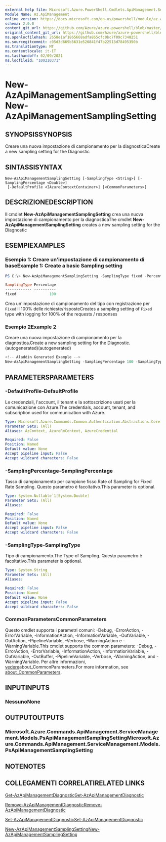 ```yaml
---
external help file: Microsoft.Azure.PowerShell.Cmdlets.ApiManagement.ServiceManagement.dll-Help.xml
Module Name: Az.ApiManagement
online version: https://docs.microsoft.com/en-us/powershell/module/az.apimanagement/new-azapimanagementsamplingsetting
schema: 2.0.0
content_git_url: https://github.com/Azure/azure-powershell/blob/master/src/ApiManagement/ApiManagement/help/New-AzApiManagementSamplingSetting.md
original_content_git_url: https://github.com/Azure/azure-powershell/blob/master/src/ApiManagement/ApiManagement/help/New-AzApiManagementSamplingSetting.md
ms.openlocfilehash: 2658e1af1865668adfa865cfc0bc7f09c7340251
ms.sourcegitcommit: c05d3d669b5631e526841f47b22513d78495350b
ms.translationtype: MT
ms.contentlocale: it-IT
ms.lasthandoff: 02/09/2021
ms.locfileid: "100210371"
---
```

# <span data-ttu-id="d3909-101">New-AzApiManagementSamplingSetting</span><span class="sxs-lookup"><span data-stu-id="d3909-101">New-AzApiManagementSamplingSetting</span></span>

## <span data-ttu-id="d3909-102">SYNOPSIS</span><span class="sxs-lookup"><span data-stu-id="d3909-102">SYNOPSIS</span></span>
<span data-ttu-id="d3909-103">Creare una nuova impostazione di campionamento per la diagnostica</span><span class="sxs-lookup"><span data-stu-id="d3909-103">Create a new sampling setting for the Diagnostic</span></span>

## <span data-ttu-id="d3909-104">SINTASSI</span><span class="sxs-lookup"><span data-stu-id="d3909-104">SYNTAX</span></span>

```
New-AzApiManagementSamplingSetting [-SamplingType <String>] [-SamplingPercentage <Double>]
 [-DefaultProfile <IAzureContextContainer>] [<CommonParameters>]
```

## <span data-ttu-id="d3909-105">DESCRIZIONE</span><span class="sxs-lookup"><span data-stu-id="d3909-105">DESCRIPTION</span></span>
<span data-ttu-id="d3909-106">Il cmdlet **New-AzApiManagementSamplingSetting** crea una nuova impostazione di campionamento per la diagnostica</span><span class="sxs-lookup"><span data-stu-id="d3909-106">The cmdlet **New-AzApiManagementSamplingSetting** creates a new sampling setting for the Diagnostic</span></span>

## <span data-ttu-id="d3909-107">ESEMPI</span><span class="sxs-lookup"><span data-stu-id="d3909-107">EXAMPLES</span></span>

### <span data-ttu-id="d3909-108">Esempio 1: Creare un'impostazione di campionamento di base</span><span class="sxs-lookup"><span data-stu-id="d3909-108">Example 1: Create a basic Sampling setting</span></span>
```powershell
PS C:\> New-AzApiManagementSamplingSetting -SamplingType fixed -Percentage 100

SamplingType Percentage
------------ ----------
fixed               100
```

<span data-ttu-id="d3909-109">Crea un'impostazione di campionamento del tipo con registrazione per `Fixed` il 100% delle richieste/risposte</span><span class="sxs-lookup"><span data-stu-id="d3909-109">Creates a sampling setting of `Fixed` type with logging for 100% of the requests / responses</span></span>

### <span data-ttu-id="d3909-110">Esempio 2</span><span class="sxs-lookup"><span data-stu-id="d3909-110">Example 2</span></span>

<span data-ttu-id="d3909-111">Creare una nuova impostazione di campionamento per la diagnostica.</span><span class="sxs-lookup"><span data-stu-id="d3909-111">Create a new sampling setting for the Diagnostic.</span></span> <span data-ttu-id="d3909-112">(autogenerated)</span><span class="sxs-lookup"><span data-stu-id="d3909-112">(autogenerated)</span></span>

```powershell
<!-- Aladdin Generated Example --> 
New-AzApiManagementSamplingSetting -SamplingPercentage 100 -SamplingType fixed
```

## <span data-ttu-id="d3909-113">PARAMETERS</span><span class="sxs-lookup"><span data-stu-id="d3909-113">PARAMETERS</span></span>

### <span data-ttu-id="d3909-114">-DefaultProfile</span><span class="sxs-lookup"><span data-stu-id="d3909-114">-DefaultProfile</span></span>
<span data-ttu-id="d3909-115">Le credenziali, l'account, il tenant e la sottoscrizione usati per la comunicazione con Azure.</span><span class="sxs-lookup"><span data-stu-id="d3909-115">The credentials, account, tenant, and subscription used for communication with Azure.</span></span>

```yaml
Type: Microsoft.Azure.Commands.Common.Authentication.Abstractions.Core.IAzureContextContainer
Parameter Sets: (All)
Aliases: AzContext, AzureRmContext, AzureCredential

Required: False
Position: Named
Default value: None
Accept pipeline input: False
Accept wildcard characters: False
```

### <span data-ttu-id="d3909-116">-SamplingPercentage</span><span class="sxs-lookup"><span data-stu-id="d3909-116">-SamplingPercentage</span></span>
<span data-ttu-id="d3909-117">Tasso di campionamento per campione fisso.</span><span class="sxs-lookup"><span data-stu-id="d3909-117">Rate of Sampling for Fixed Rate Sampling.</span></span> <span data-ttu-id="d3909-118">Questo parametro è facoltativo.</span><span class="sxs-lookup"><span data-stu-id="d3909-118">This parameter is optional.</span></span>

```yaml
Type: System.Nullable`1[System.Double]
Parameter Sets: (All)
Aliases:

Required: False
Position: Named
Default value: None
Accept pipeline input: False
Accept wildcard characters: False
```

### <span data-ttu-id="d3909-119">-SamplingType</span><span class="sxs-lookup"><span data-stu-id="d3909-119">-SamplingType</span></span>
<span data-ttu-id="d3909-120">Tipo di campionamento.</span><span class="sxs-lookup"><span data-stu-id="d3909-120">The Type of Sampling.</span></span>
<span data-ttu-id="d3909-121">Questo parametro è facoltativo.</span><span class="sxs-lookup"><span data-stu-id="d3909-121">This parameter is optional.</span></span>

```yaml
Type: System.String
Parameter Sets: (All)
Aliases:

Required: False
Position: Named
Default value: None
Accept pipeline input: False
Accept wildcard characters: False
```

### <span data-ttu-id="d3909-122">CommonParameters</span><span class="sxs-lookup"><span data-stu-id="d3909-122">CommonParameters</span></span>
<span data-ttu-id="d3909-123">Questo cmdlet supporta i parametri comuni: -Debug, -ErrorAction, -ErrorVariable, -InformationAction, -InformationVariable, -OutVariable, -OutAction, -PipelineVariable, -Verbose, -WarningAction e -WarningVariable.</span><span class="sxs-lookup"><span data-stu-id="d3909-123">This cmdlet supports the common parameters: -Debug, -ErrorAction, -ErrorVariable, -InformationAction, -InformationVariable, -OutVariable, -OutBuffer, -PipelineVariable, -Verbose, -WarningAction, and -WarningVariable.</span></span> <span data-ttu-id="d3909-124">Per altre informazioni, [vedere](http://go.microsoft.com/fwlink/?LinkID=113216)about_CommonParameters.</span><span class="sxs-lookup"><span data-stu-id="d3909-124">For more information, see [about_CommonParameters](http://go.microsoft.com/fwlink/?LinkID=113216).</span></span>

## <span data-ttu-id="d3909-125">INPUT</span><span class="sxs-lookup"><span data-stu-id="d3909-125">INPUTS</span></span>

### <span data-ttu-id="d3909-126">Nessuno</span><span class="sxs-lookup"><span data-stu-id="d3909-126">None</span></span>

## <span data-ttu-id="d3909-127">OUTPUT</span><span class="sxs-lookup"><span data-stu-id="d3909-127">OUTPUTS</span></span>

### <span data-ttu-id="d3909-128">Microsoft.Azure.Commands.ApiManagement.ServiceManagement.Models.PsApiManagementSamplingSetting</span><span class="sxs-lookup"><span data-stu-id="d3909-128">Microsoft.Azure.Commands.ApiManagement.ServiceManagement.Models.PsApiManagementSamplingSetting</span></span>

## <span data-ttu-id="d3909-129">NOTE</span><span class="sxs-lookup"><span data-stu-id="d3909-129">NOTES</span></span>

## <span data-ttu-id="d3909-130">COLLEGAMENTI CORRELATI</span><span class="sxs-lookup"><span data-stu-id="d3909-130">RELATED LINKS</span></span>

[<span data-ttu-id="d3909-131">Get-AzApiManagementDiagnostic</span><span class="sxs-lookup"><span data-stu-id="d3909-131">Get-AzApiManagementDiagnostic</span></span>](./Get-AzApiManagementDiagnostic.md)

[<span data-ttu-id="d3909-132">Remove-AzApiManagementDiagnostic</span><span class="sxs-lookup"><span data-stu-id="d3909-132">Remove-AzApiManagementDiagnostic</span></span>](./Remove-AzApiManagementDiagnostic.md)

[<span data-ttu-id="d3909-133">Set-AzApiManagementDiagnostic</span><span class="sxs-lookup"><span data-stu-id="d3909-133">Set-AzApiManagementDiagnostic</span></span>](./Set-AzApiManagementDiagnostic.md)

[<span data-ttu-id="d3909-134">New-AzApiManagementSamplingSetting</span><span class="sxs-lookup"><span data-stu-id="d3909-134">New-AzApiManagementSamplingSetting</span></span>](./New-AzApiManagementHttpMessageDiagnostic.md)
